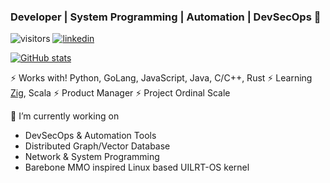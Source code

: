 ### Developer | System Programming | Automation | DevSecOps 👋

![visitors](https://visitor-badge.laobi.icu/badge?page_id=lancemk)
[![linkedin](https://img.shields.io/badge/Lance-blue?style=flat&logo=Linkedin&logoColor=black&link=https://www.linkedin.com/in/lancemok/)](https://www.linkedin.com/in/lancemok)

[![GitHub stats](https://awesome-github-stats.azurewebsites.net/user-stats/lancemk?cardType=level&preferLogin=false)](https://git.io/awesome-stats-card)

⚡ Works with! Python, GoLang, JavaScript, Java, C/C++, Rust
⚡ Learning [Zig](https://github.com/ziglang/zig), Scala
⚡ Product Manager
⚡ Project Ordinal Scale

🔭 I’m currently working on 
  - DevSecOps & Automation Tools
  - Distributed Graph/Vector Database
  - Network & System Programming
  - Barebone MMO inspired Linux based UILRT-OS kernel

